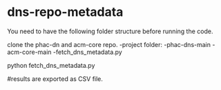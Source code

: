 # dns-repo-metadata
You need to have the following folder structure before running the code.

clone the phac-dn and acm-core repo.
-project folder:
  -phac-dns-main
  -acm-core-main
  -fetch_dns_metadata.py

  python fetch_dns_metadata.py

  #results are exported as CSV file.
